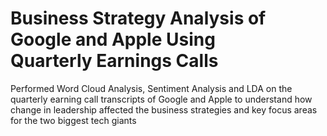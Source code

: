 # Business Strategy Analysis of Google and Apple Using Quarterly Earnings Calls
 Performed Word Cloud Analysis, Sentiment Analysis and LDA on the quarterly earning call transcripts of Google and Apple to understand how change in leadership affected the business strategies and key focus areas for the two biggest tech giants
